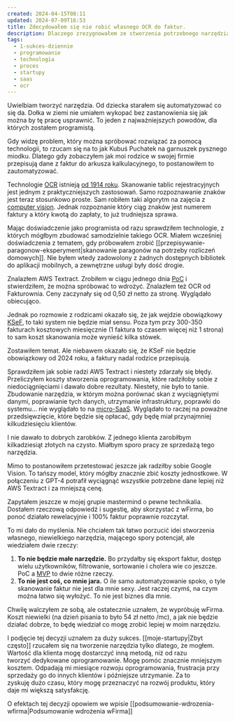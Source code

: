 ```yaml
---
created: 2024-04-15T08:11
updated: 2024-07-09T16:53
title: Zdecydowałem się nie robić własnego OCR do faktur.
description: Dlaczego zrezygnowałem ze stworzenia potrzebnego narzędzia? Krótka historia mojego dylematu.
tags:
  - 1-sukces-dziennie
  - programowanie
  - technologia
  - proces
  - startupy
  - saas
  - ocr
---
```

Uwielbiam tworzyć narzędzia. Od dziecka starałem się automatyzować co się da. Dołka w ziemi nie umiałem wykopać bez zastanowienia się jak można by tę pracę usprawnić. To jeden z najważniejszych powodów, dla których zostałem programistą. 

Gdy widzę problem, który można spróbować rozwiązać za pomocą technologii, to rzucam się na to jak Kubuś Puchatek na garnuszek pysznego miodku. Dlatego gdy zobaczyłem jak moi rodzice w swojej firmie przepisują dane z faktur do arkusza kalkulacyjnego, to postanowiłem to zautomatyzować.

Technologie [OCR](https://pl.wikipedia.org/wiki/Optyczne_rozpoznawanie_znak%C3%B3w) istnieją [od 1914 roku](https://www.youtube.com/watch?v=w0wuIv1JVGU). Skanowanie tablic rejestracyjnych jest jednym z praktyczniejszych zastosowań. Samo rozpoznawanie znaków jest teraz stosunkowo proste. Sam robiłem taki algorytm na zajęcia z [computer vision](https://pl.wikipedia.org/wiki/Rozpoznawanie_obraz%C3%B3w). Jednak rozpoznanie który ciąg znaków jest numerem faktury a który kwotą do zapłaty, to już trudniejsza sprawa.

Mając doświadczenie jako programista od razu sprawdziłem technologie, z których mógłbym zbudować samodzielnie takiego OCR. Miałem wcześniej doświadczenia z tematem, gdy próbowałem zrobić [[przepisywanie-paragonow-eksperyment|skanowanie paragonów na potrzeby rozliczeń domowych]]. Nie byłem wtedy zadowolony z żadnych dostępnych bibliotek do aplikacji mobilnych, a zewnętrzne usługi były dość drogie.

Znalazłem AWS Textract. Zrobiłem w ciągu jednego dnia [PoC](https://en.wikipedia.org/wiki/Proof_of_concept) i stwierdziłem, że można spróbować to wdrożyć. Znalazłem też OCR od Fakturownia. Ceny zaczynały się od 0,50 zł netto za stronę. Wyglądało obiecująco.

Jednak po rozmowie z rodzicami okazało się, że jak wejdzie obowiązkowy [KSeF](https://www.podatki.gov.pl/ksef/), to taki system nie będzie miał sensu. Poza tym przy 300-350 fakturach kosztowych miesięcznie (1 faktura to czasem więcej niż 1 strona) to sam koszt skanowania może wynieść kilka stówek.

Zostawiłem temat. Ale niebawem okazało się, że KSeF nie będzie obowiązkowy od 2024 roku, a faktury nadal rodzice przepisują.

Sprawdziłem jak sobie radzi AWS Textract i niestety zdarzały się błędy. Przeliczyłem koszty stworzenia oprogramowania, które radziłoby sobie z niedociągnięciami i dawało dobre rezultaty. Niestety, nie było to tanie. Zbudowanie narzędzia, w którym można porównać skan z wyciągniętymi danymi, poprawianie tych danych, utrzymanie infrastruktury, poprawki do systemu... nie wyglądało to na [micro-SaaS](https://en.wikipedia.org/wiki/Software_as_a_service). Wyglądało to raczej na poważne przedsięwzięcie, które będzie się opłacać, gdy będę miał przynajmniej kilkudziesięciu klientów.

I nie dawało to dobrych zarobków. Z jednego klienta zarobiłbym kilkadziesiąt złotych na czysto. Miałbym sporo pracy ze sprzedażą tego narzędzia.

Mimo to postanowiłem przetestować jeszcze jak radziłby sobie Google Vision. To tańszy model, który mógłby znacznie zbić koszty jednostkowe. W połączeniu z GPT-4 potrafił wyciągnąć wszystkie potrzebne dane lepiej niż AWS Textract i za mniejszą cenę.

Zapytałem jeszcze w mojej grupie mastermind o pewne technikalia. Dostałem rzeczową odpowiedź i sugestię, aby skorzystać z wFirma, bo ponoć działało rewelacyjnie i 100% faktur poprawnie rozczytał.

To mi dało do myślenia. Nie chciałem tak łatwo porzucić idei stworzenia własnego, niewielkiego narzędzia, mającego spory potencjał, ale wiedziałem dwie rzeczy:
1. **To nie będzie małe narzędzie.** Bo przydałby się eksport faktur, dostęp wielu użytkowników, filtrowanie, sortowanie i cholera wie co jeszcze. PoC a [MVP](https://en.wikipedia.org/wiki/Minimum_viable_product) to dwie różne rzeczy.
2. **To nie jest coś, co mnie jara.** O ile samo automatyzowanie spoko, o tyle skanowanie faktur nie jest dla mnie sexy. Jest raczej czymś, na czym można łatwo się wyłożyć. To nie jest biznes dla mnie.

Chwilę walczyłem ze sobą, ale ostatecznie uznałem, że wypróbuję wFirma. Koszt niewielki (na dzień pisania to było 54 zł netto /mc), a jak nie będzie działać dobrze, to będę wiedział co mogę zrobić lepiej w moim narzędziu. 

I podjęcie tej decyzji uznałem za duży sukces. [[moje-startupy|Zbyt często]] rzucałem się na tworzenie narzędzia tylko dlatego, że mogłem. Wartość dla klienta mogę dostarczyć inną metodą, niż od razu tworzyć dedykowane oprogramowanie. Mogę pomóc znacznie mniejszym kosztem. Odpadają mi miesiące rozwoju oprogramowania, frustracja przy sprzedaży go do innych klientów i późniejsze utrzymanie. Za to zyskuję dużo czasu, który mogę przeznaczyć na rozwój produktu, który daje mi większą satysfakcję.

O efektach tej decyzji opowiem we wpisie [[podsumowanie-wdrozenia-wfirma|Podsumowanie wdrożenia wFirma]]